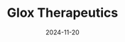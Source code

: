 ---  
layout: startup_page  
title: "Glox Therapeutics"  
id: "gloxtherapeutics.com"  
permalink: "/gloxtherapeuticsgloxtherapeutics.com11202024/"  
website: "https://gloxtherapeutics.com/"  
funding_round: "Grant"  
funding_amount: "£1M"  
investors: "PACE (Pathways to Antimicrobial Clinical Efficacy), Boehringer Ingelheim Venture Fund, Scottish Enterprise"  
about: "Glox Therapeutics develops precision antibiotics based on engineered bacteriocins, targeting specific drug-resistant bacteria with high efficacy and minimal impact on the human microbiome. Their novel approach addresses the growing threat of antimicrobial resistance, offering a more effective and safer treatment strategy. The company is built upon over 20 years of research at the Universities of Glasgow and Oxford."  
markets: "Biotechnology, Pharmaceuticals, Antimicrobials, Drug Discovery, HealthTech, Life Sciences"  
hq: "Glasgow, Scotland, United Kingdom"  
founded_year: "2023"  
linkedin: "https://www.linkedin.com/company/glox-therapeutics-ltd/"  
twitter: "https://twitter.com/GloxThera"  
instagram: ""  
facebook: ""  
crunchbase: "https://www.crunchbase.com/organization/glox-therapeutics"  
pitchbook: "https://pitchbook.com/profiles/company/539832-43"  

date_display: "20-Nov-2024"  
date: "2024-11-20"

# SEO Optimization  
meta_title: "Glox Therapeutics - Grant Funding (£1M)"  
meta_description: "Glox Therapeutics, Glox Therapeutics develops precision antibiotics based on engineered bacteriocins, targeting specific drug-resistant bacteria with high efficacy and m..."  
meta_keywords: "Glox Therapeutics, Biotechnology, Pharmaceuticals, Antimicrobials, Drug Discovery, HealthTech, Life Sciences, Grant funding"  
canonical_url: "https://startup.projectstartups.com/gloxtherapeuticsgloxtherapeutics.com11202024/"  
---